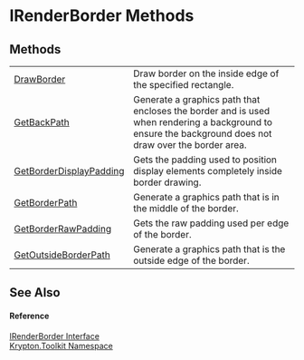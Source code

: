 # IRenderBorder Methods




## Methods
<table>
<tr>
<td><a href="26d904d8-0360-f643-fbf4-4308b3ef1ce2.md">DrawBorder</a></td>
<td>Draw border on the inside edge of the specified rectangle.</td></tr>
<tr>
<td><a href="edb3a618-f0e6-a37c-dbc9-cbe0d9fb00cf.md">GetBackPath</a></td>
<td>Generate a graphics path that encloses the border and is used when rendering a background to ensure the background does not draw over the border area.</td></tr>
<tr>
<td><a href="e2003c77-f94a-cb64-f987-ac4aaf04fcf1.md">GetBorderDisplayPadding</a></td>
<td>Gets the padding used to position display elements completely inside border drawing.</td></tr>
<tr>
<td><a href="b7c3fca1-2d00-4318-f5e1-9ab37f265859.md">GetBorderPath</a></td>
<td>Generate a graphics path that is in the middle of the border.</td></tr>
<tr>
<td><a href="a95c0bf6-aee0-a7e9-51a8-67f60739dccf.md">GetBorderRawPadding</a></td>
<td>Gets the raw padding used per edge of the border.</td></tr>
<tr>
<td><a href="ebb4dee9-ab3e-88a3-ff9e-0307e7689c43.md">GetOutsideBorderPath</a></td>
<td>Generate a graphics path that is the outside edge of the border.</td></tr>
</table>

## See Also


#### Reference
<a href="eb8fb029-63ba-b366-e6de-07160a1134ee.md">IRenderBorder Interface</a>  
<a href="79d2eac2-21f4-54ff-7552-b20c33c30600.md">Krypton.Toolkit Namespace</a>  
